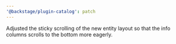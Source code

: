 ```yaml
---
'@backstage/plugin-catalog': patch
---
```


Adjusted the sticky scrolling of the new entity layout so that the info columns scrolls to the bottom more eagerly.

